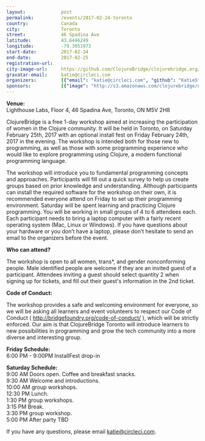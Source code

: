 ```yaml
---
layout:             post
permalink:          /events/2017-02-24-toronto
country:            Canada
city:               Toronto
street:             46 Spadina Ave
latitude:           43.6446249
longitude:          -79.3951973
start-date:         2017-02-24
end-date:           2017-02-25
registration-url:
city-image-url:     https://github.com/ClojureBridge/clojurebridge.org/raw/master/app/assets/images/events/toronto.jpg
gravatar-email:     katie@circleci.com
organizers:         [{"email": "katie@circleci.com", "github": "KatieStarks", "name": "Katie Ballinger", "twitter": "KTStarks"}]
sponsors:           [{"image": "http://s3.amazonaws.com/clojurebridge/original/187/circleci.png?1485391439", "name": "CircleCI", "url": "http://circleci.com/"}]
---
```


**Venue:** <br/>
Lighthouse Labs, Floor 4, 46 Spadina Ave, Toronto, ON M5V 2H8

ClojureBridge is a free 1-day workshop aimed at increasing the participation of women in the Clojure community. It will be held in Toronto, on Saturday February 25th, 2017 with an optional install fest on Friday February 24th, 2017 in the evening. The workshop is intended both for those new to programming, as well as those with some programming experience who would like to explore programming using Clojure, a modern functional programming language.

The workshop will introduce you to fundamental programming concepts and approaches. Participants will fill out a quick survey to help us create groups based on prior knowledge and understanding. Although participants can install the required software for the workshop on their own, it is recommended everyone attend on Friday to set up their programming environment. Saturday will be spent learning and practicing Clojure programming. You will be working in small groups of 4 to 6 attendees each. Each participant needs to bring a laptop computer with a fairly recent operating system (Mac, Linux or Windows). If you have questions about your hardware or you don’t have a laptop, please don’t hesitate to send an email to the organizers before the event.

**Who can attend?**

The workshop is open to all women, trans*, and gender nonconforming people. Male identified people are welcome if they are an invited guest of a participant. Attendees inviting a guest should select quantity 2 when signing up for tickets, and fill out their guest's information in the 2nd ticket.

**Code of Conduct:**

The workshop provides a safe and welcoming environment for everyone, so we will be asking all learners and event volunteers to respect our Code of Conduct ( http://bridgefoundry.org/code-of-conduct/ ), which will be strictly enforced. Our aim is that ClojureBridge Toronto will introduce learners to new possibilities in programming and grow the tech community into a more diverse and interesting group.

**Friday Schedule:**<br/>
6:00 PM - 9:00PM InstallFest drop-in


**Saturday Schedule:**<br/>
9:00 AM Doors open. Coffee and breakfast snacks.<br/>
9:30 AM Welcome and introductions.<br/>
10:00 AM group workshops.<br/>
12:30 PM Lunch.<br/>
1:30 PM group workshops.<br/>
3:15 PM Break.<br/>
3:30 PM group workshop.<br/>
5:00 PM After party TBD<br/>

If you have any questions, please email katie@circleci.com.
